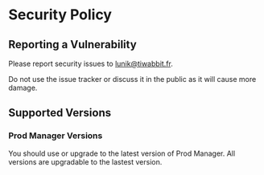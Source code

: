 # Security Policy

## Reporting a Vulnerability

Please report security issues to lunik@tiwabbit.fr.

Do not use the issue tracker or discuss it in the public as it will cause more damage.

## Supported Versions

### Prod Manager Versions

You should use or upgrade to the latest version of Prod Manager. All versions are upgradable to the lastest version.